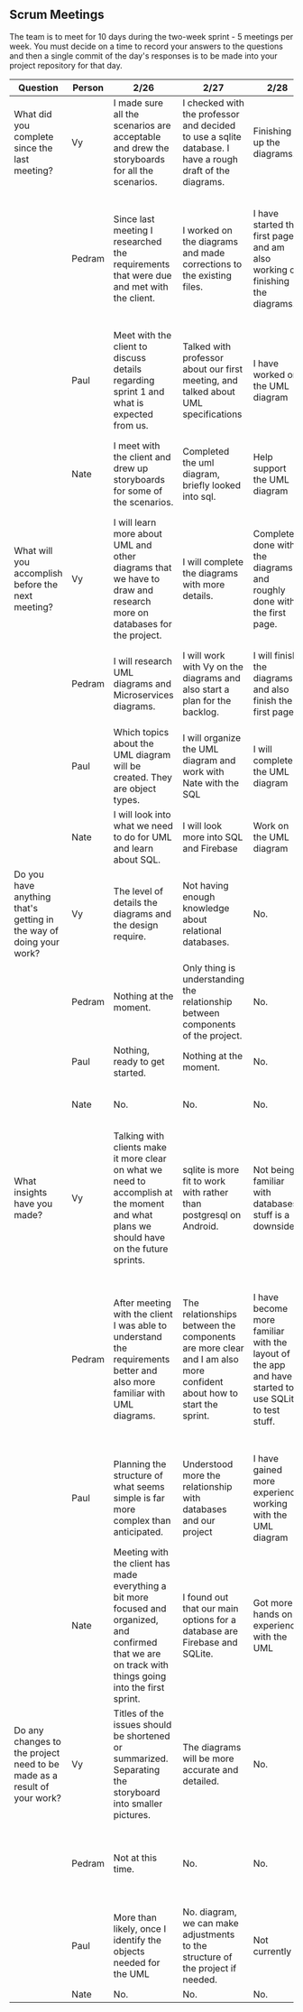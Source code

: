 ## Scrum Meetings
The team is to meet for 10 days during the two-week sprint - 5 meetings per week. You must decide on a time to record your answers to the questions and then a single commit of the day's responses is to be made into your project repository for that day.

Question    |          Person                                             | 2/26 | 2/27 | 2/28 | 2/29 | 3/1 | 3/2 | 3/3 |3/4 | day | day |
------------|---------------------------------------------------------------------|-----|-----|-----|-----|-----|-----|-----|----|-----|-----|                                                              
| What did you complete since the last meeting? | Vy |   I made sure all the scenarios are acceptable and drew the storyboards for all the scenarios. |  I checked with the professor and decided to use a sqlite database. I have a rough draft of the diagrams. | Finishing up the diagrams.|Done with all diagrams. | Watch sqlite with android tutorials| Make a decision on which database to use and start the login page.| Started a sample log in page.| Working on the same thing which is the first page
|            | Pedram |   Since last meeting I researched the requirements that were due and met with the client.| I worked on the diagrams and made corrections to the existing files. | I have started the first page and am also working on finishing the diagrams.|Finish everything with all the diagrams. | I have completed a series of lessons on working with SQLite and have also came up with a plan to work more efficiently. |  I finished looking into SQLite and also finished a big portion of algorithm |  Completed getting familiar with FireBase and also started a sample. | Still working on finishing the first page sprint and making the app run
|            | Paul |   Meet with the client to discuss details regarding sprint 1 and what is expected from us.| Talked with professor about our first meeting, and talked about UML specifications | I have worked on the UML diagram|Completed the UML diagram | reviewed some android tutorials | Reviewed tutorials about firebase | nothing | Took a look at some of the Espresso for testing
|            | Nate | I meet with the client and drew up storyboards for some of the scenarios.| Completed the uml diagram, briefly looked into sql.| Help support the UML diagram|Help finish the UML diagram | Research sqlite.| Figured out how firebase works with Android Studio.|Continued looking into firebase and working on mock app | Working on first page
| What will you accomplish before the next meeting? | Vy | I will learn more about UML and other diagrams that we have to draw and research more on databases for the project.|  I will complete the diagrams with more details. | Completely done with the diagrams and roughly done with the first page.|First page of the app. | Actually start following the tutorials | Check if the login page is good to use.|Finish the sample without any errors and a working database. | Working first page of  the app
|            | Pedram |    I will research UML diagrams and Microservices diagrams.| I will work with Vy on the diagrams and also start a plan for the backlog.| I will finish the diagrams and also finish the first page.| Better understanding with databases and the activities of the first page of the app. | I will finish pseudocode and algorithm for the first sprint.| I will look into FireBase| I will try to finish the sample and complete the first sprint | I will try to finish the first page.
|            | Paul |   Which topics about the UML diagram will be created. They are object types. | I will organize the UML diagram and work with Nate with the SQL |  I will complete the UML diagram|Plan on the next sprint | Watch SQLight with android tutorials | Check out the login page|Learn more about the testing process | I will begin to write sample tests
|            | Nate |  I will look into what we need to do for UML and learn about SQL.|  I will look more into SQL and Firebase | Work on the UML diagram|Prepare for next sprint | No.| Nothing|Try to fix mock app. | First Page
| Do you have anything that's getting in the way of doing your work? | Vy | The level of details the diagrams and the design require. | Not having enough knowledge about relational databases. | No.| No. |  Keep researching |Not having enough time.|Configurations in the project and midterms. | Midterms
|            | Pedram|   Nothing at the moment.| Only thing is understanding the relationship between components of the project.| No.| No. | We might have to adjust the way our data flow was designed.| No|Just bug with android studio and connecting all the components | Midterms
|            | Paul |   Nothing, ready to get started.|  Nothing at the moment.| No.| No. | No|Midterms|myself | Midterms
|            | Nate | No.| No.| No.| No. | No|Midterms|Midterms, getting firebase to fully connect. | Midterms
| What insights have you made? |Vy| Talking with clients make it more clear on what we need to accomplish at the moment and what plans we should have on the future sprints.| sqlite is more fit to work with rather than postgresql on Android. | Not being familiar with databases stuff is a downside.|Works would be less if teamwork is better. | How to connect the database with the project | Firebase is more fit with Android Studio. Not sure in the long run it would still be good | Connecting the project with Firebase is quite easy. Downside is Firebase only allow one free database. | Not really anything
|            | Pedram |   After meeting with the client I was able to understand the requirements better and also more familiar with UML diagrams.| The relationships between the components are more clear and I am also more confident about how to start the sprint.| I have become more familiar with the layout of the app and have started to use SQLite to test stuff.|Teamwork is dreamwork. We should work on communication between the teammates better. |  How to make tables in a SQLite database.| How a database interacts with the code and what a relational dataBase is.Also it would be easier to use FireBase in instead of SQLite.|I am more familiar with SOA and will try to implement it in the project. | Not much
|            | Paul |   Planning the structure of what seems simple is far more complex than anticipated.| Understood more the relationship with databases and our project | I have gained more experience working with the UML diagram|UML diagramming can make life a bit more smoother | Nothing to report for today | Firebase is the better choice than SQLite| I am a little more familiar with the testing process | Nothing at the moment
|            | Nate | Meeting with the client has made everything a bit more focused and organized, and confirmed that we are on track with things going into the first sprint.| I found out that our main options for a database are Firebase and SQLite. | Got more hands on experience with the UML| None. | SQL vs Firebase| Firebase is better than SQLite | Found out about some issues that may come up with Firebase | None
| Do any changes to the project need to be made as a result of your work? | Vy | Titles of the issues should be shortened or summarized. Separating the storyboard into smaller pictures. | The diagrams will be more accurate and detailed.| No.| No. | No.| No.| No. | No.
|            | Pedram |   Not at this time.| No.| No.| No. | We might have to adjust the way our data flow was designed.|Changing plan on the data base|Not yet. | No.
|            | Paul |   More than likely, once I identify the objects needed for the UML| No. diagram, we can make adjustments to the structure of the project if needed.| Not currently| No. | No| No | No | Nope
|            | Nate | No.|No.| No.| No. | No | No | No | No.
